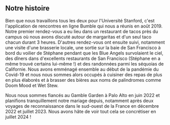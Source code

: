 <div class="text-center">
<h2>Notre histoire</h2>
</div>
<p>
Bien que nous travaillons tous les deux pour l'Université Stanford, c'est l'application de rencontres en ligne Bumble qui nous a réunis en août 2019.
Notre premier rendez-vous a eu lieu dans un restaurant de tacos près du campus où nous avons discuté autour de margaritas et d'un seul taco chacun durant 3 heures. 
D'autres rendez-vous ont ensuite suivi, notamment une visite d'une brasserie locale, une sortie sur la baie de San Francisco à bord du voilier de Stéphane pendant
que les Blue Angels survolaient le ciel, des dîners dans d'excellents restaurants de San Francisco (Stéphane en a même trouvé certains lui-même !) et des randonnées
parmi les séquoias de Californie. Nous avons emménagé ensemble au début de la pandémie du Covid-19 et nous nous sommes alors occupés à cuisiner des repas de plus
en plus élaborés et à brasser des bières aux noms de palindromes comme Doom Mood et Wet Stew.
</p>
<p>
Nous nous sommes fiancés au Gamble Garden à Palo Alto en juin 2022 et planifions tranquillement notre mariage depuis, notamment après deux voyages de
reconnaissance dans le sud-ouest de la France en décembre 2022 et juillet 2023. Nous avons hâte de voir tout cela se concrétiser en juillet 2024 !
</p>

